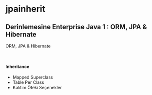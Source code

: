 # jpainherit
## Derinlemesine Enterprise Java 1 : ORM, JPA & Hibernate


ORM, JPA & Hibernate

<br/>
<h4>Inheritance</h4>
<ul>
  <li>Mapped Superclass</li>
  <li>Table Per Class </li>
  <li>Kalıtım Öteki Seçenekler </li>
</ul>
